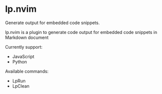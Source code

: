# lp.nvim

Generate output for embedded code snippets.

lp.nvim is a plugin to generate code output for embedded code snippets in Markdown
document

Currently support:

- JavaScript
- Python

Available commands:

- LpRun <lang>
- LpClean
